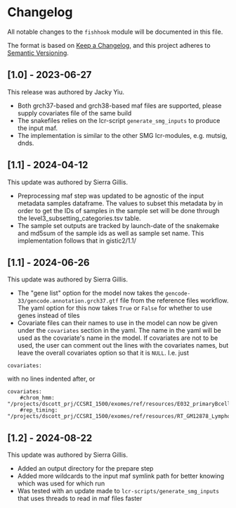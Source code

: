 # Changelog

All notable changes to the `fishhook` module will be documented in this file.

The format is based on [Keep a Changelog](https://keepachangelog.com/en/1.0.0/),
and this project adheres to [Semantic Versioning](https://semver.org/spec/v2.0.0.html).

## [1.0] - 2023-06-27

This release was authored by Jacky Yiu.

- Both grch37-based and grch38-based maf files are supported, please supply covariates file of the same build
- The snakefiles relies on the lcr-script `generate_smg_inputs` to produce the input maf.
- The implementation is similar to the other SMG lcr-modules, e.g. mutsig, dnds.

## [1.1] - 2024-04-12
This update was authored by Sierra Gillis.

- Preprocessing maf step was updated to be agnostic of the input metadata samples dataframe. The values to subset this metadata by in order to get the IDs of samples in the sample set will be done through the level3_subsetting_categories.tsv table.
- The sample set outputs are tracked by launch-date of the snakemake and md5sum of the sample ids as well as sample set name. This implementation follows that in gistic2/1.1/

## [1.1] - 2024-06-26
This update was authored by Sierra Gillis.

- The "gene list" option for the model now takes the `gencode-33/gencode.annotation.grch37.gtf` file from the reference files workflow. The yaml option for this now takes `True` or `False` for whether to use genes instead of tiles
- Covariate files can their names to use in the model can now be given under the `covariates` section in the yaml. The name in the yaml will be used as the covariate's name in the model. If covariates are not to be used, the user can comment out the lines with the covariates names, but leave the overall covariates option so that it is `NULL`. I.e. just

```
covariates:
```

 with no lines indented after, or

```
covariates:
    #chrom_hmm: "/projects/dscott_prj/CCSRI_1500/exomes/ref/resources/E032_primaryBcells_fromPB_chromHMM_15state_segments.bed"
    #rep_timing: "/projects/dscott_prj/CCSRI_1500/exomes/ref/resources/RT_GM12878_Lymphocyte_Int90901931_hg19.bedgraph.gz"
```

## [1.2] - 2024-08-22

This update was authored by Sierra Gillis.

- Added an output directory for the prepare step
- Added more wildcards to the input maf symlink path for better knowing which was used for which run
- Was tested with an update made to `lcr-scripts/generate_smg_inputs` that uses threads to read in maf files faster